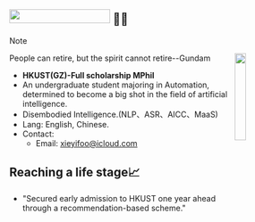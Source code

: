  ## <img width="180" height="25" src="https://glitch-art.vercel.app/api/simple?word=Hi%20I'm%20Shine&font=Doto" /> 🖖🏻

> [!NOTE]
> People can retire, but the spirit cannot retire--Gundam
> <img src="https://blog.246612.xyz/content/2025/06/gundam-arts.gif" width="20%" align="right">

- **HKUST(GZ)-Full scholarship MPhil**
- An undergraduate student majoring in Automation​, determined to become a big shot in the field of artificial intelligence.
- Disembodied Intelligence.(NLP、ASR、AICC、MaaS)
- Lang: English, Chinese.
- Contact:
	- Email: [xieyifoo@icloud.com](mailto:xieyiwork@icloud.com)

## **Reaching a life stage**📈
- ​"Secured early admission to HKUST one year ahead through a recommendation-based scheme."​
